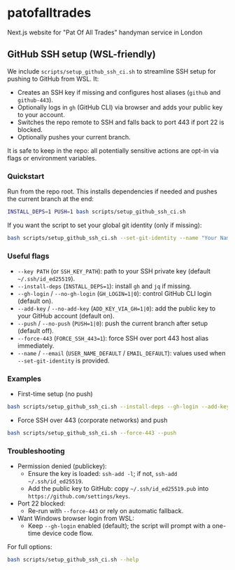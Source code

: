 # patofalltrades
 Next.js website for "Pat Of All Trades" handyman service in London

## GitHub SSH setup (WSL-friendly)

We include `scripts/setup_github_ssh_ci.sh` to streamline SSH setup for pushing to GitHub from WSL. It:
- Creates an SSH key if missing and configures host aliases (`github` and `github-443`).
- Optionally logs in `gh` (GitHub CLI) via browser and adds your public key to your account.
- Switches the repo remote to SSH and falls back to port 443 if port 22 is blocked.
- Optionally pushes your current branch.

It is safe to keep in the repo: all potentially sensitive actions are opt-in via flags or environment variables.

### Quickstart

Run from the repo root. This installs dependencies if needed and pushes the current branch at the end:
```bash
INSTALL_DEPS=1 PUSH=1 bash scripts/setup_github_ssh_ci.sh
```

If you want the script to set your global git identity (only if missing):
```bash
bash scripts/setup_github_ssh_ci.sh --set-git-identity --name "Your Name" --email you@example.com
```

### Useful flags
- `--key PATH` (or `SSH_KEY_PATH`): path to your SSH private key (default `~/.ssh/id_ed25519`).
- `--install-deps` (`INSTALL_DEPS=1`): install `gh` and `jq` if missing.
- `--gh-login` / `--no-gh-login` (`GH_LOGIN=1|0`): control GitHub CLI login (default on).
- `--add-key` / `--no-add-key` (`ADD_KEY_VIA_GH=1|0`): add the public key to your GitHub account (default on).
- `--push` / `--no-push` (`PUSH=1|0`): push the current branch after setup (default off).
- `--force-443` (`FORCE_SSH_443=1`): force SSH over port 443 host alias immediately.
- `--name` / `--email` (`USER_NAME_DEFAULT` / `EMAIL_DEFAULT`): values used when `--set-git-identity` is provided.

### Examples
- First-time setup (no push)
```bash
bash scripts/setup_github_ssh_ci.sh --install-deps --gh-login --add-key
```
- Force SSH over 443 (corporate networks) and push
```bash
bash scripts/setup_github_ssh_ci.sh --force-443 --push
```

### Troubleshooting
- Permission denied (publickey):
  - Ensure the key is loaded: `ssh-add -l`; if not, `ssh-add ~/.ssh/id_ed25519`.
  - Add the public key to GitHub: copy `~/.ssh/id_ed25519.pub` into `https://github.com/settings/keys`.
- Port 22 blocked:
  - Re-run with `--force-443` or rely on automatic fallback.
- Want Windows browser login from WSL:
  - Keep `--gh-login` enabled (default); the script will prompt with a one-time device code flow.

For full options:
```bash
bash scripts/setup_github_ssh_ci.sh --help
```
